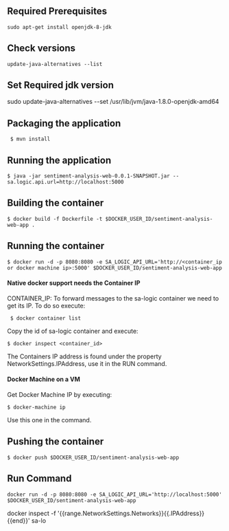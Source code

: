 ## Required Prerequisites
```
sudo apt-get install openjdk-8-jdk
```

## Check versions
```
update-java-alternatives --list
```
## Set Required jdk version
sudo update-java-alternatives --set /usr/lib/jvm/java-1.8.0-openjdk-amd64

## Packaging the application
` $ mvn install`

## Running the application
` $ java -jar sentiment-analysis-web-0.0.1-SNAPSHOT.jar --sa.logic.api.url=http://localhost:5000 `

## Building the container
` $ docker build -f Dockerfile -t $DOCKER_USER_ID/sentiment-analysis-web-app . `

## Running the container
```
$ docker run -d -p 8080:8080 -e SA_LOGIC_API_URL='http://<container_ip or docker machine ip>:5000' $DOCKER_USER_ID/sentiment-analysis-web-app
```

#### Native docker support needs the Container IP
CONTAINER_IP: To forward messages to the sa-logic container we need to get  its IP. To do so execute:

` $ docker container list`

Copy the id of sa-logic container and execute:

` $ docker inspect <container_id> `

The Containers IP address is found under the property NetworkSettings.IPAddress, use it in the RUN command.

#### Docker Machine on a VM
Get Docker Machine IP by executing:

` $ docker-machine ip `

Use this one in the command.


## Pushing the container
` $ docker push $DOCKER_USER_ID/sentiment-analysis-web-app `

## Run Command

```
docker run -d -p 8080:8080 -e SA_LOGIC_API_URL='http://localhost:5000' $DOCKER_USER_ID/sentiment-analysis-web-app
```

docker inspect -f '{{range.NetworkSettings.Networks}}{{.IPAddress}}{{end}}' sa-lo